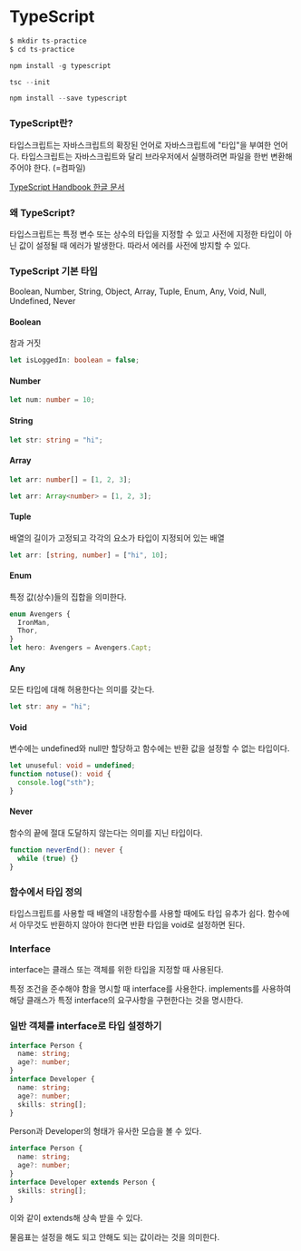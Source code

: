 # TypeScript

```js
$ mkdir ts-practice
$ cd ts-practice
```

```js
npm install -g typescript
```

```js
tsc --init
```

```js
npm install --save typescript
```

### TypeScript란?

타입스크립트는 자바스크립트의 확장된 언어로 자바스크립트에 "타입"을 부여한 언어다.
타입스크립트는 자바스크립트와 달리 브라우저에서 실행하려면 파일을 한번 변환해주어야 한다. (=컴파일)

[TypeScript Handbook 한글 문서](https://typescript-kr.github.io/)


### 왜 TypeScript?

타입스크립트는 특정 변수 또는 상수의 타입을 지정할 수 있고 사전에 지정한 타입이 아닌 값이 설정될 때 에러가 발생한다. 따라서 에러를 사전에 방지할 수 있다.


### TypeScript 기본 타입

Boolean, Number, String, Object, Array, Tuple, Enum, Any, Void, Null, Undefined, Never


#### Boolean

참과 거짓

```ts
let isLoggedIn: boolean = false;
```

#### Number

```ts
let num: number = 10;
```

#### String

```ts
let str: string = "hi";
```

#### Array

```ts
let arr: number[] = [1, 2, 3];
```

```ts
let arr: Array<number> = [1, 2, 3];
```

#### Tuple

배열의 길이가 고정되고 각각의 요소가 타입이 지정되어 있는 배열

```ts
let arr: [string, number] = ["hi", 10];
```

#### Enum

특정 값(상수)들의 집합을 의미한다.

```ts
enum Avengers {
  IronMan,
  Thor,
}
let hero: Avengers = Avengers.Capt;
```

#### Any

모든 타입에 대해 허용한다는 의미를 갖는다.

```ts
let str: any = "hi";
```


#### Void

변수에는 undefined와 null만 할당하고 함수에는 반환 값을 설정할 수 없는 타입이다.


```ts
let unuseful: void = undefined;
function notuse(): void {
  console.log("sth");
}
```


#### Never

함수의 끝에 절대 도달하지 않는다는 의미를 지닌 타입이다.


```ts
function neverEnd(): never {
  while (true) {}
}
```


### 함수에서 타입 정의

타입스크립트를 사용할 때 배열의 내장함수를 사용할 때에도 타입 유추가 쉽다.
함수에서 아무것도 반환하지 않아야 한다면 반환 타입을 void로 설정하면 된다.



### Interface

interface는 클래스 또는 객체를 위한 타입을 지정할 때 사용된다.

특정 조건을 준수해야 함을 명시할 때 interface를 사용한다.
implements를 사용하여 해당 클래스가 특정 interface의 요구사항을 구현한다는 것을 명시한다.



### 일반 객체를 interface로 타입 설정하기

```ts
interface Person {
  name: string;
  age?: number;
}
interface Developer {
  name: string;
  age?: number;
  skills: string[];
}
```

Person과 Developer의 형태가 유사한 모습을 볼 수 있다.

```ts
interface Person {
  name: string;
  age?: number;
}
interface Developer extends Person {
  skills: string[];
}
```

이와 같이 extends해 상속 받을 수 있다. 

물음표는 설정을 해도 되고 안해도 되는 값이라는 것을 의미한다.